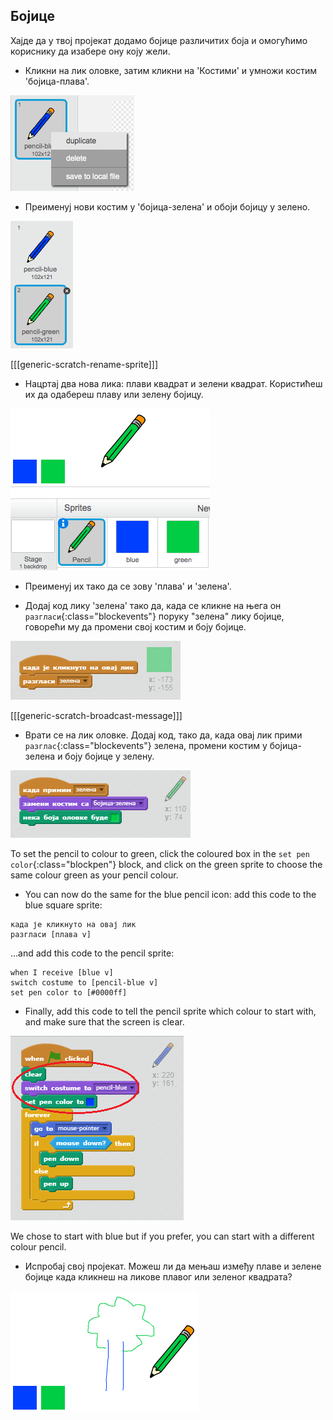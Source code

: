## Бојице

Хајде да у твој пројекат додамо бојице различитих боја и омогућимо кориснику да изабере ону коју жели.

+ Кликни на лик оловке, затим кликни на 'Костими' и умножи костим 'бојица-плава'.

![слика екрана](images/paint-blue-duplicate.png)

+ Преименуј нови костим у 'бојица-зелена' и обоји бојицу у зелено.

![слика екрана](images/paint-pencil-green.png)

[[[generic-scratch-rename-sprite]]]

+ Нацртај два нова лика: плави квадрат и зелени квадрат. Користићеш их да одабереш плаву или зелену бојицу.

![слика екрана](images/paint-selectors.png)

+ Преименуј их тако да се зову 'плава' и 'зелена'.

+ Додај код лику 'зелена' тако да, када се кликне на њега он `разгласи`{:class="blockevents"} поруку "зелена" лику бојице, говорећи му да промени свој костим и боју бојице.

![Разгласи зелена](images/paint-broadcast-green.png)

[[[generic-scratch-broadcast-message]]]

+ Врати се на лик оловке. Додај код, тако да, када овај лик прими `разглас`{:class="blockevents"} зелена, промени костим у бојица-зелена и боју бојице у зелену.

![Разгласи зелена](images/broadcast-green.png)

To set the pencil to colour to green, click the coloured box in the `set pen color`{:class="blockpen"} block, and click on the green sprite to choose the same colour green as your pencil colour.

+ You can now do the same for the blue pencil icon: add this code to the blue square sprite:

```blocks
када је кликнуто на овај лик
разгласи [плава v]
```

...and add this code to the pencil sprite:

```blocks
when I receive [blue v]
switch costume to [pencil-blue v]
set pen color to [#0000ff]
```

+ Finally, add this code to tell the pencil sprite which colour to start with, and make sure that the screen is clear.

![Почетна оловка](images/start-pencil.png)

We chose to start with blue but if you prefer, you can start with a different colour pencil.

+ Испробај свој пројекат. Можеш ли да мењаш између плаве и зелене бојице када кликнеш на ликове плавог или зеленог квадрата?

![слика екрана](images/paint-pens-test.png)